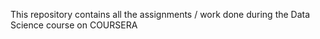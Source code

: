 This repository contains all the assignments / work done during the Data Science course on COURSERA
